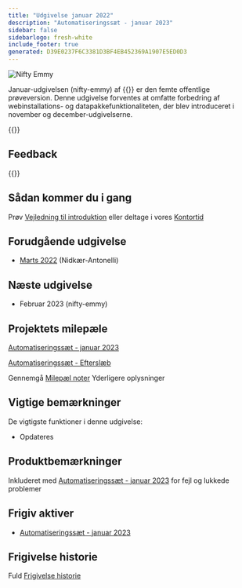 ```yaml
---
title: "Udgivelse januar 2022"
description: "Automatiseringssæt - januar 2023"
sidebar: false
sidebarlogo: fresh-white
include_footer: true
generated: D39E0237F6C3381D3BF4EB452369A1907E5ED0D3
---
```


<div class="optional">

![Nifty Emmy](/images/nifty-emmy.png)

Januar-udgivelsen (nifty-emmy) af {{<product-name>}} er den femte offentlige prøveversion. Denne udgivelse forventes at omfatte forbedring af webinstallations- og datapakkefunktionaliteten, der blev introduceret i november og december-udgivelserne.

</div>

<div class="optional">

{{<presentationStyles>}}

## Feedback

{{<questions name="/content/da/releases/january-2023.json" completed="Tak, fordi du gav feedback" showNavigationButtons="false" locale="da">}}

</div>

<div class="optional">

## Sådan kommer du i gang

Prøv [Vejledning til introduktion](/da/get-started) eller deltage i vores [Kontortid](/da/office-hours)

## Forudgående udgivelse

- [Marts 2022](/da/releases/december-2022) (Nidkær-Antonelli)

## Næste udgivelse

- Februar 2023 (nifty-emmy)

## Projektets milepæle

[Automatiseringssæt - januar 2023](https://github.com/orgs/microsoft/projects/486/views/9)

[Automatiseringssæt - Efterslæb](https://github.com/orgs/microsoft/projects/486/views/1)

Gennemgå [Milepæl noter](/da/releases/milestones) Yderligere oplysninger

## Vigtige bemærkninger

De vigtigste funktioner i denne udgivelse:

- Opdateres

## Produktbemærkninger

Inkluderet med [Automatiseringssæt - januar 2023](https://github.com/microsoft/powercat-automation-kit/releases/tag/AutomationKit-January2023) for fejl og lukkede problemer

## Frigiv aktiver

- [Automatiseringssæt - januar 2023](https://github.com/microsoft/powercat-automation-kit/releases/tag/AutomationKit-January2023)

## Frigivelse historie

Fuld [Frigivelse historie](/da/releases)

</div>

